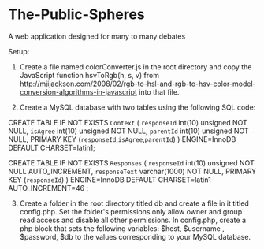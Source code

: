 The-Public-Spheres
==================

A web application designed for many to many debates

Setup:

1. Create a file named colorConverter.js in the root directory and copy the JavaScript function hsvToRgb(h, s, v) from http://mjijackson.com/2008/02/rgb-to-hsl-and-rgb-to-hsv-color-model-conversion-algorithms-in-javascript into that file.

2. Create a MySQL database with two tables using the following SQL code:

CREATE TABLE IF NOT EXISTS `Context` (
  `responseId` int(10) unsigned NOT NULL,
  `isAgree` int(10) unsigned NOT NULL,
  `parentId` int(10) unsigned NOT NULL,
  PRIMARY KEY (`responseId`,`isAgree`,`parentId`)
) ENGINE=InnoDB DEFAULT CHARSET=latin1;

CREATE TABLE IF NOT EXISTS `Responses` (
  `responseId` int(10) unsigned NOT NULL AUTO_INCREMENT,
  `responseText` varchar(1000) NOT NULL,
  PRIMARY KEY (`responseId`)
) ENGINE=InnoDB  DEFAULT CHARSET=latin1 AUTO_INCREMENT=46 ;

3. Create a folder in the root directory titled db and create a file in it titled config.php. Set the folder's permissions only allow owner and group read access and disable all other permissions. In config.php, create a php block that sets the following variables: $host, $username , $password, $db to the values corresponding to your MySQL database.